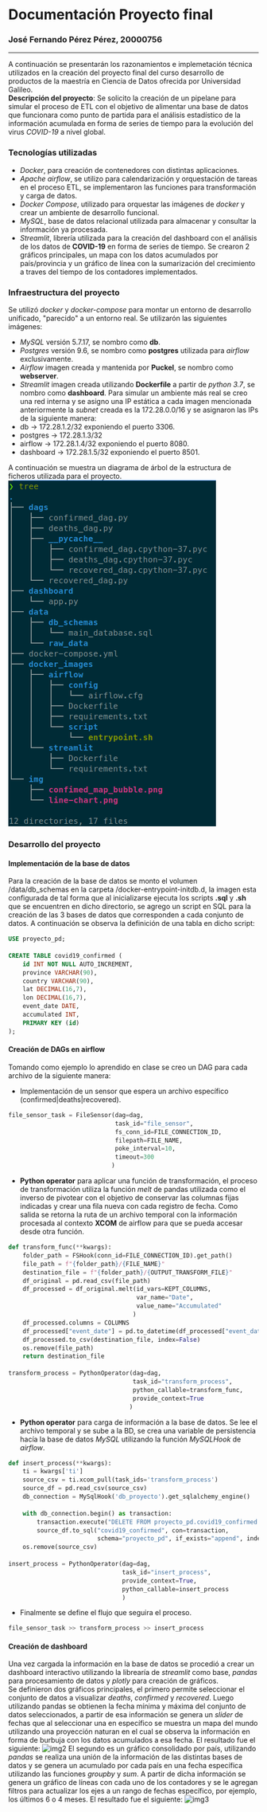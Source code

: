 # Documentación Proyecto final 
### José Fernando Pérez Pérez, 20000756  
---
A continuación se presentarán los razonamientos e implemetación técnica utilizados en la creación del proyecto final del curso desarrollo de productos de la maestría en Ciencia de Datos ofrecida por Universidad Galileo.  
**Descripción del proyecto**: Se solicito la creación de un pipelane para simular el proceso de ETL con el objetivo de alimentar una base de datos que funcionara como punto de partida para el análisis estadístico de la
información acumulada en forma de series de tiempo para la evolución del virus *COVID-19* a nivel global.

### Tecnologías utilizadas
* *Docker*, para creación de contenedores con distintas aplicaciones.
* *Apache airflow*, se utilizo para calendarización y orquestación de tareas en el proceso ETL, se implementaron las funciones para transformación y carga de datos.
* *Docker Compose*, utilizado para orquestar las imágenes de *docker* y crear un ambiente de desarrollo funcional.
* *MySQL*, base de datos relacional utilizada para almacenar y consultar la información ya procesada.
* *Streamlit*, librería utilizada para la creación del dashboard con el análisis de los datos de **COVID-19** en forma de series de tiempo. Se crearon 2 gráficos principales, un mapa con los datos acumulados por país/provincia y 
un gráfico de línea con la sumarización del crecimiento a traves del tiempo de los contadores implementados.

### Infraestructura del proyecto
Se utilizó *docker* y *docker-compose* para montar un entorno de desarrollo unificado, "parecido" a un entorno real. Se utilizarón las siguientes imágenes:
* *MySQL* versión 5.7.17, se nombro como **db**.
* *Postgres* versión 9.6, se nombro como **postgres** utilizada para *airflow* exclusivamente.
* *Airflow* imagen creada y mantenida por **Puckel**, se nombro como **webserver**.
* *Streamlit* imagen creada utilizando **Dockerfile** a partir de *python 3.7*, se nombro como **dashboard**.
Para simular un ambiente más real se creo una red interna y se asigno una IP estática a cada imagen mencionada anteriormente la *subnet* creada es la 172.28.0.0/16 y se asignaron las IPs de la siguiente manera:
* db &#8594; 172.28.1.2/32 exponiendo el puerto 3306.
* postgres &#8594; 172.28.1.3/32
* airflow &#8594; 172.28.1.4/32 exponiendo el puerto 8080.
* dashboard &#8594; 172.28.1.5/32 exponiendo el puerto 8501.

A continuación se muestra un diagrama de árbol de la estructura de ficheros utilizada para el proyecto.
![img](/proyecto_final_pd/img/project_tree.png)

### Desarrollo del proyecto
#### Implementación de la base de datos
Para la creación de la base de datos se monto el volumen /data/db_schemas en la carpeta /docker-entrypoint-initdb.d, la imagen esta configurada de tal forma que al inicializarse ejecuta los scripts **.sql** y **.sh** que se encuentren en dicho directorio, se agrego un script en SQL para la creación de las 3 bases de datos que corresponden a cada conjunto de datos. A continuación se observa la definición de una tabla en dicho script:
~~~~sql
USE proyecto_pd;

CREATE TABLE covid19_confirmed (
	id INT NOT NULL AUTO_INCREMENT,
	province VARCHAR(90),
	country VARCHAR(90),
	lat DECIMAL(16,7),
	lon DECIMAL(16,7),
	event_date DATE,
	accumulated INT,
	PRIMARY KEY (id)
);
~~~~
#### Creación de DAGs en airflow
Tomando como ejemplo lo aprendido en clase se creo un DAG para cada archivo de la siguiente manera:
* Implementación de un sensor que espera un archivo específico (confirmed|deaths|recovered).
~~~~python
file_sensor_task = FileSensor(dag=dag,
                              task_id="file_sensor",
                              fs_conn_id=FILE_CONNECTION_ID,
                              filepath=FILE_NAME,
                              poke_interval=10,
                              timeout=300
                             )
~~~~
* **Python operator** para aplicar una función de transformación, el proceso de transformación utiliza la función *melt* de pandas utilizada como el inverso de pivotear con el objetivo de conservar las columnas fijas indicadas y crear una fila nueva con cada registro de fecha. Como salida se retorna la ruta de un archivo temporal con la información procesada al contexto **XCOM** de airflow para que se pueda accesar desde otra función.
~~~python
def transform_func(**kwargs):
    folder_path = FSHook(conn_id=FILE_CONNECTION_ID).get_path()
    file_path = f"{folder_path}/{FILE_NAME}"
    destination_file = f"{folder_path}/{OUTPUT_TRANSFORM_FILE}"
    df_original = pd.read_csv(file_path)
    df_processed = df_original.melt(id_vars=KEPT_COLUMNS,
                                    var_name="Date",
                                    value_name="Accumulated"
                                   )
    df_processed.columns = COLUMNS
    df_processed["event_date"] = pd.to_datetime(df_processed["event_date"])
    df_processed.to_csv(destination_file, index=False)
    os.remove(file_path)
    return destination_file

transform_process = PythonOperator(dag=dag,
                                   task_id="transform_process",
                                   python_callable=transform_func,
                                   provide_context=True
                                  )
~~~~
* **Python operator** para carga de información a la base de datos. Se lee el archivo temporal y se sube a la BD, se crea una variable de persistencia hacía la base de datos *MySQL* utilizando la función *MySQLHook* de *airflow*.
~~~~python
def insert_process(**kwargs):
    ti = kwargs['ti']
    source_csv = ti.xcom_pull(task_ids='transform_process')
    source_df = pd.read_csv(source_csv)
    db_connection = MySqlHook('db_proyecto').get_sqlalchemy_engine()
    
    with db_connection.begin() as transaction:
        transaction.execute("DELETE FROM proyecto_pd.covid19_confirmed WHERE 1=1")
        source_df.to_sql("covid19_confirmed", con=transaction,
                         schema="proyecto_pd", if_exists="append", index=False)
    os.remove(source_csv)

insert_process = PythonOperator(dag=dag,
                                task_id="insert_process",
                                provide_context=True,
                                python_callable=insert_process
                                )
~~~~
* Finalmente se define el flujo que seguira el proceso.
~~~~python
file_sensor_task >> transform_process >> insert_process
~~~~
#### Creación de dashboard
Una vez cargada la información en la base de datos se procedió a crear un dashboard interactivo utilizando la librearía de *streamlit* como base, *pandas* para procesamiento de datos y *plotly* para creación de gráficos.  
Se definieron dos gráficos principales, el primero permite seleccionar el conjunto de datos a visualizar *deaths*, *confirmed* y *recovered*. Luego utilizando pandas se obtienen la fecha mínima y máxima del conjunto de datos seleccionados, a partir de esa información se genera un *slider* de fechas que al seleccionar una en específico se muestra un mapa del mundo utilizando una proyección naturan en el cual se observa la información en forma de burbuja con los datos acumulados a esa fecha. El resultado fue el siguiente:
![img2](/proyecto_final_pd/img/confimed_map_bubble.png)
El segundo es un gráfico consolidado por país, utilizando *pandas* se realiza una unión de la información de las distintas bases de datos y se genera un acumulado por cada país en una fecha específica utilizando las funciones *groupby* y *sum*. A partir de dicha información se genera un gráfico de líneas con cada uno de los contadores y se le agregan filtros para actualizar los ejes a un rango de fechas específico, por ejemplo, los últimos 6 o 4 meses. El resultado fue el siguiente:
![img3](/proyecto_final_pd/img/line-chart.png)
